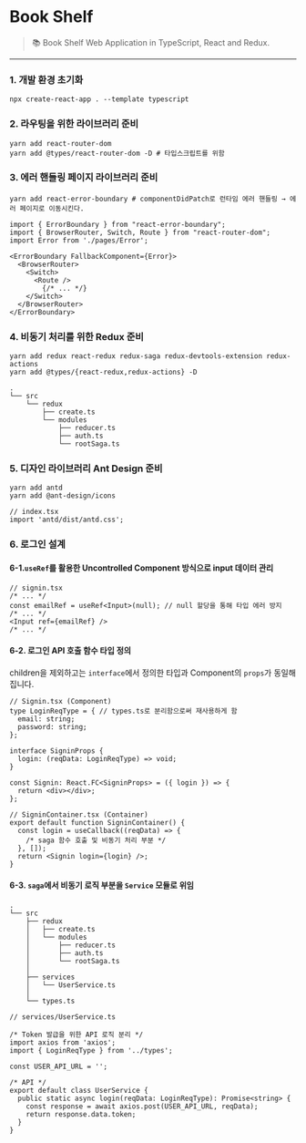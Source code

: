# Book Shelf
> 📚 Book Shelf Web Application in TypeScript, React and Redux.
---
### 1. 개발 환경 초기화
```shell
npx create-react-app . --template typescript
```

### 2. 라우팅을 위한 라이브러리 준비
```shell
yarn add react-router-dom
yarn add @types/react-router-dom -D # 타입스크립트를 위함
```

### 3. 에러 핸들링 페이지 라이브러리 준비
```shell
yarn add react-error-boundary # componentDidPatch로 런타임 에러 핸들링 → 에러 페이지로 이동시킨다.
```
```tsx
import { ErrorBoundary } from "react-error-boundary";
import { BrowserRouter, Switch, Route } from "react-router-dom";
import Error from './pages/Error';

<ErrorBoundary FallbackComponent={Error}>
  <BrowserRouter>
    <Switch>
      <Route />
        {/* ... */}
    </Switch>
  </BrowserRouter>
</ErrorBoundary>
```

### 4. 비동기 처리를 위한 Redux 준비
```shell
yarn add redux react-redux redux-saga redux-devtools-extension redux-actions
yarn add @types/{react-redux,redux-actions} -D
```
```
.
└── src
    └── redux
        ├── create.ts
        └── modules
            ├── reducer.ts
            ├── auth.ts
            └── rootSaga.ts
```

### 5. 디자인 라이브러리 Ant Design 준비
```shell
yarn add antd
yarn add @ant-design/icons
```
```tsx
// index.tsx
import 'antd/dist/antd.css';
```

### 6. 로그인 설계

#### 6-1.`useRef`를 활용한 Uncontrolled Component 방식으로 input 데이터 관리
```tsx
// signin.tsx
/* ... */
const emailRef = useRef<Input>(null); // null 할당을 통해 타입 에러 방지
/* ... */
<Input ref={emailRef} />
/* ... */
```
#### 6-2. 로그인 API 호출 함수 타입 정의
children을 제외하고는 `interface`에서 정의한 타입과 Component의 `props`가 동일해집니다.  
```tsx
// Signin.tsx (Component)
type LoginReqType = { // types.ts로 분리함으로써 재사용하게 함
  email: string;
  password: string;
};

interface SigninProps {
  login: (reqData: LoginReqType) => void;
}

const Signin: React.FC<SigninProps> = ({ login }) => {
  return <div></div>;
};
```

```tsx
// SigninContainer.tsx (Container)
export default function SigninContainer() {
  const login = useCallback((reqData) => {
    /* saga 함수 호출 및 비동기 처리 부분 */
  }, []);
  return <Signin login={login} />;
}
```

#### 6-3. `saga`에서 비동기 로직 부분을 `Service` 모듈로 위임

```
.
└── src
    ├── redux
    │   ├── create.ts
    │   └── modules
    │       ├── reducer.ts
    │       ├── auth.ts
    │       └── rootSaga.ts
    │
    ├── services
    │   └── UserService.ts
    │
    └── types.ts
```

```tsx
// services/UserService.ts

/* Token 발급을 위한 API 로직 분리 */
import axios from 'axios';
import { LoginReqType } from '../types';

const USER_API_URL = '';

/* API */
export default class UserService {
  public static async login(reqData: LoginReqType): Promise<string> {
    const response = await axios.post(USER_API_URL, reqData);
    return response.data.token;
  }
}
```
